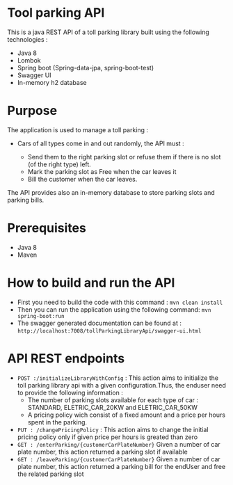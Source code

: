 # Tool parking API

This is a java REST API of a toll parking library built using the following technologies :

  - Java 8
  - Lombok
  - Spring boot (Spring-data-jpa, spring-boot-test)
  - Swagger UI
  - In-memory h2 database

# Purpose
  The application is used to manage a toll parking : 
  
   - Cars of all types come in and out randomly, the API must :
   
        - Send them to the right parking slot or refuse them if there is no slot (of the right type) left.
        - Mark the parking slot as Free when the car leaves it
        - Bill the customer when the car leaves.
		
 The API provides also an in-memory database to store parking slots and parking bills.
 # Prerequisites
   - Java 8 
   - Maven
   
# How to build and run the API
- First you need to build the code with this command : `mvn clean install`
- Then you can run the application using the following command: `mvn spring-boot:run`
- The swagger generated documentation can be found at : `http://localhost:7008/tollParkingLibraryApi/swagger-ui.html`
# API REST endpoints
- `POST :/initializeLibraryWithConfig` : This action aims to initialize the toll parking library api with a given configuration.Thus, the enduser need to provide the following information :
  - The number of parking slots available for each type of car : STANDARD, ELETRIC_CAR_20KW and ELETRIC_CAR_50KW
  - A pricing policy wich consist of a fixed amount and a price per hours spent in the parking.
- `PUT : /changePricingPolicy` : This action aims to change the initial pricing policy only if given price per hours is greated than zero
- `GET : /enterParking/{customerCarPlateNumber}` Given a number of car plate number, this action returned a parking slot if available
- `GET : /leaveParking/{customerCarPlateNumber}` Given a number of car plate number, this action returned a parking bill for the endUser and free the related parking slot

